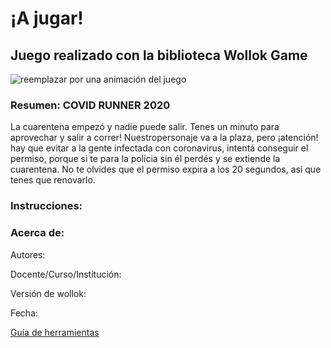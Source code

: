 # ¡A jugar! 

## Juego realizado con la biblioteca Wollok Game

![reemplazar por una animación del juego](https://d33wubrfki0l68.cloudfront.net/1ba3cf64b23a4ac786d7432121abbd782794730c/ce83b/documentacion/conceptos/images/wollokcharacter.gif)

### Resumen: COVID RUNNER 2020

La cuarentena empezó y nadie puede salir.
Tenes un minuto para aprovechar y salir a correr!
Nuestropersonaje va a la plaza, pero ¡atención! hay que evitar a la gente infectada con coronavirus,
intentá conseguir el permiso, porque si te para la policia sin él perdés y se extiende la cuarentena. No te olvides que el permiso expira a los 20 segundos, así que tenes que renovarlo. 

### Instrucciones:


### Acerca de:

Autores:

Docente/Curso/Institución:

Versión de wollok:

Fecha:

[Guía de herramientas](https://www.wollok.org/documentacion/conceptos/)

